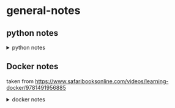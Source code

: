 # general-notes

## python notes
<details><summary>python notes</summary>
<p>
  
### general functions

### pandas
#### init
` import pandas as pd`
#### notes
- [`pandas.melt`](https://pandas.pydata.org/pandas-docs/stable/generated/pandas.melt.html) - function to unpivot a dataframe into a format where one or more columns are identifier variables (id_vars), while all other columns, considered measured variables.
- [`.nunique()`](http://pandas.pydata.org/pandas-docs/stable/generated/pandas.core.groupby.SeriesGroupBy.nunique.html) - returns count of unique values from a column, e.g. `df1['Region'].nunique()`

### numpy
#### init
`import numpy as np`
#### notes
- np.zeros((y,x)) - function to generate matrix of zeros(vertical, horizontal)
- np.random.rand(2,5) - random 2x5 matrix with all numbers between 0 and 1

### mpl
#### init
```
import matplotlib as mpl
import matplotlib.pyplot as plt
```
#### notes
- </p>
</details>

## Docker notes
taken from https://www.safaribooksonline.com/videos/learning-docker/9781491956885
<details><summary>docker notes</summary>
<p>
  
## Containerization/OS level virtualization
- Linux containers are considered operating system level virtualization, which provides isolated view of processes, user space, and file system for the user or owner. Containers share the kernel of the Linux host they are running on. OS Virtualization is not new despite the rise in interest via docker, and have existed in similar forms in FreeBSD Jails, Solaris Zones, and LXC.
- Differences/similarities between containers and VMs?
    - Both require host OS. VMs can run on a variety of OS
    - VMs require a hypervisor - a piece of software that can create, run, destroy, and monitor VMs. Type 1 run directly on host machine hardware, ESX and Xen are popular versions. Type 2 hypervisor runs as software on top of the host OS - VMWare and VirtualBox are commonly user. VMs can run any guest OS they choose, regardless of the host OS. VMs require full OS install, which means they incur the same startup and shutdown times as on bare metal (perhaps longer). Can run many processes, and have variety of network and file system configurations.
    - Containers do not require hypervisor, but a container engine. This could be FreeBSD jails, Solaris Zones, Rocket, or Docker. They also have significatly smaller overheads - because they share the kernel with the host OS, they can start and stop extremely fast. A container typically contains a single processes and its dependencies. Startup time is determined by the amount of time the process takes to start, making them very efficient for clustered cloud like environments. As they share the host OS kernel, they must use the same OS. Docker containers must run linux distros.
- docker is a tool built as an abstraction on top of linux containers, and allows for easy, programmatic creation and distribution of container images, as well as creating and deploying containers. Provides CLI and HTTP interfaces to make it easy to manage and automate, and creates a homogenous system for running apps. Containers ship with the dependencies baked in, so the deployment is the same regardless of where you deploy.

## Architecture
- We know docker is an abstraction built on top of lower level container technologies, which provides a simple cli and http interface to create and publish container images, and to run these themselves. It provides a way to package an application and all system dependncies into a standardized unit (Docker image). 
- It is a tool, but also encompasses an ecosystem of other tools and services, e.g. DockerHub (central public repo of docker images).
- Widley used deployment mechanisim for applications because of the guarantee the container will always run the same regardless of the environment, giving devs parity across dev, test, and prod.

## Setup
- I started by accidentally installing Docker CE in an Ubuntu 16.04 VM following the instructions in the docker docs. I then realised this is not what the course was asking me to do, so followed the docs to install Docker Engine too https://docs.docker.com/cs-engine/1.12/#install-on-ubuntu-1404-lts-or-1604-lts
- Automatic starting of the docker daemon is achieved using systemd `sudo systemctl enable docker`
- Check docker working using sample container `sudo docker run rickfast/hello-oreilly`
- Adding a user to the docker group prevents requirement to run all docker commands with sudo `sudo usermod -aG docker $USER` (log out and log back in to have changes take)
- Another test container `docker run -p 4567:4567 -d rickfast/hello-oreilly-http` runs a web server on port 4567 that returns the 'Hello O'Reilly!' message.

- OS's that aren't Linux cannot run docker natively as docker requires a Linux compatible kernel. Used to have `boot2docker` which was a stripped down Linux image with docker installed, which enabled people running OSX to issue docker commands to a remote docker daemon in a VM. More recently, a series of useful docker tools have been packaged into Docker Toolbox, which can be installed using a simple installer. `boot2docker` is still used, but it is managed by `docker-machine`. *NB: Docker Toolbox is now a legacy desktop solution that has been superceded by Docker for Mac and Docker for Windows. The Docker for Windows application requires Windows 10 which I do not have, so I will continue with docker toolbox and my ubuntu VM side by side*
- starting docker toolbox using the `Docker Quickstart Terminal`, which launches a fully configured shell, starting a docker host in virtualbox.
- `default` machine will start with IP `192.168.99.100` - this is the IP of the docker machine. On Linux, this runs on `localhost`

## Docker Machine
- Ships with toolbox, allows us to use docker with non-linux based OS's, and launch and manage multiple docker instances from the host machine. 
- I quickly installed `docker-machine` in my ubuntu VM following [the docs](https://docs.docker.com/machine/install-machine/#install-machine-directly). I think this is going to be a better and easier fit as the rest of the course is on Mac OS. *NB: doing this introduced an issue as I had [conflicting graph-drivers](https://github.com/moby/moby/issues/22685). `systemctl edit docker.service` allowed me to configure the docker startup process and set the `-s` arg to `overlay` which resolved\* the issue*
- \* This did not resolve the issue. I was able to get the docker daemon started but still encountered problems. I uninstalled and reinstalled Docker CE. Then tried creating my own `docker-machine` but this is failing with `Error creating machine: Error waiting for machine to be running: Maximum number of retries (60) exceeded` - _but that's ok because I can run docker containers natively because I'm in Linux_ right ok the penny dropped, there we go, move along ..
- see which hosts are running using `docker-machine ls`
- if working with docker machine, set the machine you want to issue commands to with `eval $(docker-machine env $docker-machine)`. Get the IP of this machine by issuing `docker-machine ip $MACHINENAME`. Stop the machine with `docker-machine stop $MACHINE`
- Docker machine is good because it enables people to use docker regarless of their host OS. Alos a nice tool for launching multiple docker hosts (these can be in the cloud as well as locally)

## Docker Hub
- For distributing docker images - official central registry. There are other registerys, and you can set up your own (artifactory, docker trusted registy).
- Need a docker hub account to push your own into the registry. 

## Running/managing docker containers
### Getting Started
- Containers typically wrap a single process, and the lifetime of the container is typically tied to the time it takes to run the process assigned to pid 1 within. The command run by the container can be specified by the container, or the user running it.
- e.g. of specifying the command run by the container `docker run ubuntu pwd` - ubuntu container does not specify a command to be run, so we can run `pwd`. The container will only live for the time it takes to run this command, make it useful for taks that require a specific setup or environment.
- output is different as the container has it's own isolated view of the operating environment - the ubuntu container has it's own user id space, filesystem, process trees, and networking.
- How can we investigate the inside of a container without running single commands? `i` flag runs in interactive, and `-t` assigns a terminal (specify the shell you want as well) `docker run -i -t ubuntu /bin/bash`
- uuid is the hostname of the container - a unique hash, also the container id.
- has typical file system, but only two processes running (`ps` and `bash` - `bash` is pid 1, which means the containers existance is bound to this process). Can end the container by running `exit`, which quits the bash session and also the container.

### Different ways to run containers
- specifying just the image name will just run that image. This will run the default command in the image. Can override the default by adding another argument when issuing `docker run`. Additional args after this are passed as arguments to the override command, i.e. `docer run ubuntu ls -l`. Any number of commands can be passed in the command arguments.
- running a long-iving container from the command line pushes the output of this container to stdout - not ideal as container will exit if we close terminal, ctrl+c, etc. In production scnarios we want the containers to run as background processes. To run them as background processes, use `-d` (detached). This prints a container id to stdout which can be used to execute actions against that container.
- `docker ps` lists all running containers.
- Containers can be referenced by image id or name, and if you dont explicitly name your container, docker will auto-assign one. `--name` to name your container - names are useful if you're running a lot of instances of the same container on a docker host, or if using a bridged network, as containers use names to communicate (see networking)
- `docker stop` to stop the container, don't need to write the whole id
- `docker restart` to restart a container (takes name)

### Containerized Web Applications
- Long-lived web apps are a common use case. Will run a web app which performs lookup in a key:value store, redis.
- First, run redis `docker run -d -P --name redis redis`
- Then start web app - this will need to be able to connect to redis to store and retrieve data. 
- `docker --link` to connect containers together - allow continers to find each other by ip and port. docker containers are linked by name, and docker injects a set of env vars into the container that can be used to connect them.
- `docker run --link redis -i -t ubuntu /bin/bash` to start an ubuntu container and link to redis .. looking at `env`, cna see `REDIS_PORT_6379_TCP_ADDR=172.17.0.2`, which gives the IP of the redis container. This format/naming covention ($NAME_PORT_$PORT_TCP_ADDR) means we have to know the name of the container and the port, to connect to it. The web app uses this env variable to connect to redis, and retrieve and store data. 
- Run and link the web app to redis .. `docker run -d --link redis --name web rickfast/oreilly-simple-web-app`
- Docker links are *deprecated*
- Need to map the port using `-p` on container startup - doesn't matter that the application in the container is bound on 4567, we cannot access it on the docker host without mapping the port. first is port on docker host, second is container port to map. So above command becomes `docker run -d --link redis --name web -p 4567:4567 rickfast/oreilly-simple-web-app`
- _What if deploying a web app on a machine and we dont know what ports are available?_ Cant be guaranteed a well known port for every appliaction .. `-P` binds all exposed ports to a randomly availbale port on the docker host - v useful for a dymanic mutlitenant environment. Once used, can use `docker ps -l` which lists the last started container, and you can see the port .. can also use `docker port $NAME` which tells the port that the container is available at on the docker host.

### Configuring Containerized Applications
- Previously would use configuration files to configure server application using tools like chef or puppet. Templatize a config file and drop it on the server before the application launches. Docker image is pre-baked, so we dont necesserily want another layer with environment specific configuration, which would require separate image artifacts for the environment our container would run in.
- Preferred config method for containerized apps is to pass in at launch time, in the form of standard environment variables.
- This puts environment configuration burden on the launcher - `-e` flag enables this. Each env variable must be set using it's own `-e` flag
```
joe@ubuntu:~$ docker run -e "HELLO=JOE" ubuntu /bin/bash -c export
declare -x HELLO="JOE"
...
```
- `docker inspect` gives details about the container

### Container Lifecycle
- `docker restart` runs the same container rather than starting a new one. Discussed graceful shutdown of containers and allowing time for containers to do so, using the `docker stop --time` param.
- If something causes a container to exit, can use the `--restart` policy flag to automatically case it to restart if it exits. Takes a number of args (always, unless stopped (only restart if stops unexpectedly), on failure (if exists with non-0 code) `docker run -d -p 4567:4567 --name timebomb --restart unless-stopped rickfast/oreilly-time-bomb`. To make it not restart, explicity stop it or kill it ourself. 

### Debugging Containers
- Can configure docker to output logs to logging applications (fluentd, splunk). Withg access to the docker host, there are a number of ways to debug a container.
  - see which containers are running `docker ps`, to see what is running. `ps -a` to see stopped containers. `-l` will show the last run container.
  - output of a container i.e. logs `docker logs $NAME` show the most recent logger output. `-f` to follow the logs in the terminal until ctrl+c.
  - Local IP/other information about the container? `docker inspect` give json payload of info about the container. Can extract information from here using the `--format` flag, e.g. `docker inspect --format='{{.NetworkSettings.IPAddress}}' redis`. This uses Go's template support. dot notation represents the json properties, where `NetworkSettings` is top level object, containing field `IPAddress`.
  - Get into container using `-i` and `-t` as we saw earlier .. however this isn't incredibly useful as we're starting a new copy of the container with /bin/bash running as pid 1 .. so how can we debug if it's already running? `docker exec` will enable to run a secondary process in the container `docker exec -i -t redis /bin/bash`
  - Centralised logging and debugging should be used in production to manage.
  
## Docker Images
- Building and sharing our own images is where it gets interesting!
- Packaging your own production applications is a major use case for docker images. Container must only contain linux libraries and binaries. Flavor will dictate which libraries and binaries it will use. Need to map `flask` port to the docker host in order to expose it. (see _Containerized Web Applications_ section above for more on this)
- Docker images are built from layers, which are immutable (non-changing), similar to a git commit. 

# Threads vs Processes

  
</p>
</details>

